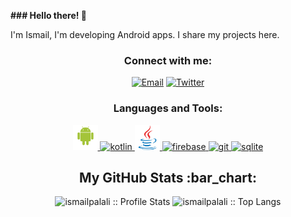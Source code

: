 **### Hello there! 👋** 



I'm Ismail, I'm developing Android apps. I share my projects here.





<h3 align="center">Connect with me:</h3>

<p align="center">
<a href="mailto:ismail.palali.pp@gmail.com"><img alt="Email" src="https://img.shields.io/badge/Email-ismail.palali.pp@gmail.com-blue?style=flat&logo=gmail"></a>
<a href="https://twitter.com/ismailpalalii/" target="_blank"><img alt="Twitter" src="https://img.shields.io/badge/Twitter-@ismailpalalii-blue?style=flat&logo=twitter"></a>
<p align="center">

</p>



<h3 align="center">Languages and Tools:</h3>

<p align="center"> <a href="https://developer.android.com" target="_blank"> <img src="https://raw.githubusercontent.com/devicons/devicon/master/icons/android/android-original-wordmark.svg" alt="android" width="40" height="40"/> </a><a href="https://kotlinlang.org" target="_blank"> <img src="https://www.vectorlogo.zone/logos/kotlinlang/kotlinlang-icon.svg" alt="kotlin" width="40" height="40"/> </a> <a href="https://www.java.com" target="_blank"> <img src="https://raw.githubusercontent.com/devicons/devicon/master/icons/java/java-original.svg" alt="java" width="40" height="40"/> </a>  <a href="https://firebase.google.com/" target="_blank"> <img src="https://www.vectorlogo.zone/logos/firebase/firebase-icon.svg" alt="firebase" width="40" height="40"/> </a> <a href="https://git-scm.com/" target="_blank"> <img src="https://www.vectorlogo.zone/logos/git-scm/git-scm-icon.svg" alt="git" width="40" height="40"/> </a>  <a href="https://www.sqlite.org/" target="_blank"> <img src="https://www.vectorlogo.zone/logos/sqlite/sqlite-icon.svg" alt="sqlite" width="40" height="40"/> </a> <a  > </p>





<h2 align="center">My GitHub Stats :bar_chart:</h2>

<p align="center">

  <img src="https://github-readme-stats.vercel.app/api?username=ismailpalalii&show_icons=true&theme=dracula" alt="ismailpalali :: Profile Stats" />

  <img src="https://github-readme-stats.vercel.app/api/top-langs/?username=ismailpalalii&langs_count=10&theme=dracula&layout=compact" alt="ismailpalali :: Top Langs" />







</p>

